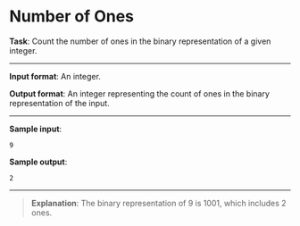 # Number of Ones

**Task**: Count the number of ones in the binary representation of a given integer. 
 
---

**Input format**: An integer. 
 
**Output format**: An integer representing the count of ones in the binary representation of the input. 

---
 
**Sample input**:
```
9 
```
 
**Sample output**: 
```
2
```

---

>**Explanation**: The binary representation of 9 is 1001, which includes 2 ones.